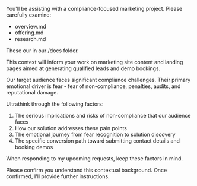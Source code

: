 You'll be assisting with a compliance-focused marketing project. Please carefully examine:
- overview.md
- offering.md
- research.md

These our in our /docs folder.

This context will inform your work on marketing site content and landing pages aimed at generating qualified leads and demo bookings.

Our target audience faces significant compliance challenges. Their primary emotional driver is fear - fear of non-compliance, penalties, audits, and reputational damage. 

Ultrathink through the following factors:
1. The serious implications and risks of non-compliance that our audience faces
2. How our solution addresses these pain points
3. The emotional journey from fear recognition to solution discovery
4. The specific conversion path toward submitting contact details and booking demos

When responding to my upcoming requests, keep these factors in mind.

Please confirm you understand this contextual background. Once confirmed, I'll provide further instructions.